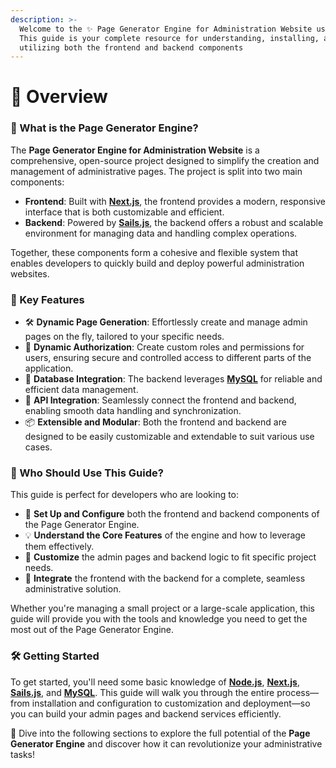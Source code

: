 ```yaml
---
description: >-
  Welcome to the ✨ Page Generator Engine for Administration Website user guide!
  This guide is your complete resource for understanding, installing, and
  utilizing both the frontend and backend components
---
```


# 🌟 Overview

### 🚀 What is the Page Generator Engine?

The **Page Generator Engine for Administration Website** is a comprehensive, open-source project designed to simplify the creation and management of administrative pages. The project is split into two main components:

* **Frontend**: Built with [**Next.js**](https://nextjs.org/), the frontend provides a modern, responsive interface that is both customizable and efficient.
* **Backend**: Powered by [**Sails.js**](https://sailsjs.com/), the backend offers a robust and scalable environment for managing data and handling complex operations.

Together, these components form a cohesive and flexible system that enables developers to quickly build and deploy powerful administration websites.

### 🌈 Key Features

* 🛠️ **Dynamic Page Generation**: Effortlessly create and manage admin pages on the fly, tailored to your specific needs.
* 🔐 **Dynamic Authorization**: Create custom roles and permissions for users, ensuring secure and controlled access to different parts of the application.
* 💾 **Database Integration**: The backend leverages [**MySQL**](https://www.mysql.com/) for reliable and efficient data management.
* 🔄 **API Integration**: Seamlessly connect the frontend and backend, enabling smooth data handling and synchronization.
* 📦 **Extensible and Modular**: Both the frontend and backend are designed to be easily customizable and extendable to suit various use cases.

### 🎯 Who Should Use This Guide?

This guide is perfect for developers who are looking to:

* 🚧 **Set Up and Configure** both the frontend and backend components of the Page Generator Engine.
* 💡 **Understand the Core Features** of the engine and how to leverage them effectively.
* 🎨 **Customize** the admin pages and backend logic to fit specific project needs.
* 🔗 **Integrate** the frontend with the backend for a complete, seamless administrative solution.

Whether you're managing a small project or a large-scale application, this guide will provide you with the tools and knowledge you need to get the most out of the Page Generator Engine.

### 🛠️ Getting Started

To get started, you'll need some basic knowledge of [**Node.js**](https://nodejs.org/), [**Next.js**](https://nextjs.org/), [**Sails.js**](https://sailsjs.com/), and [**MySQL**](https://www.mysql.com/). This guide will walk you through the entire process—from installation and configuration to customization and deployment—so you can build your admin pages and backend services efficiently.

🎉 Dive into the following sections to explore the full potential of the **Page Generator Engine** and discover how it can revolutionize your administrative tasks!
